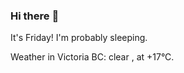 ### Hi there :wave:

It's Friday! I'm probably sleeping.

Weather in Victoria BC: clear , at +17°C.
